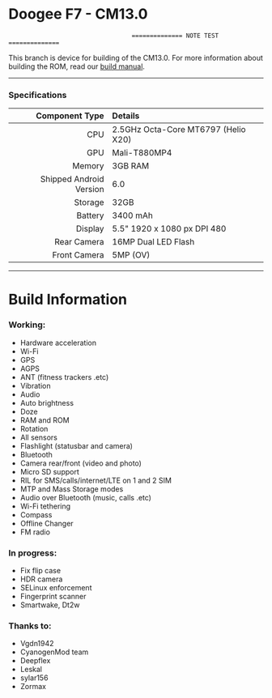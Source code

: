 Doogee F7 - CM13.0
==============

                                      ============== NOTE TEST ==============

This branch is device for building of the CM13.0. For more information about building the ROM, read our [build manual](manual).

---

### Specifications

Component Type | Details
-------:|:-------------------------
CPU     | 2.5GHz Octa-Core MT6797 (Helio X20)
GPU     | Mali-T880MP4
Memory  | 3GB RAM
Shipped Android Version | 6.0
Storage | 32GB
Battery | 3400 mAh
Display | 5.5" 1920 x 1080 px DPI 480
Rear Camera | 16MP Dual LED Flash
Front Camera | 5MP (OV)

---

# Build Information

### Working:
 * Hardware acceleration
 * Wi-Fi
 * GPS
 * AGPS
 * ANT (fitness trackers .etc)
 * Vibration
 * Audio
 * Auto brightness
 * Doze
 * RAM and ROM
 * Rotation
 * All sensors
 * Flashlight (statusbar and camera)
 * Bluetooth
 * Camera rear/front (video and photo)
 * Micro SD support
 * RIL for SMS/calls/internet/LTE on 1 and 2 SIM
 * MTP and Mass Storage modes
 * Audio over Bluetooth (music, calls .etc)
 * Wi-Fi tethering
 * Compass
 * Offline Changer
 * FM radio

### In progress:
 * Fix flip case
 * HDR camera
 * SELinux enforcement
 * Fingerprint scanner
 * Smartwake, Dt2w


### Thanks to:
 * Vgdn1942
 * CyanogenMod team
 * Deepflex
 * Leskal
 * sylar156
 * Zormax
